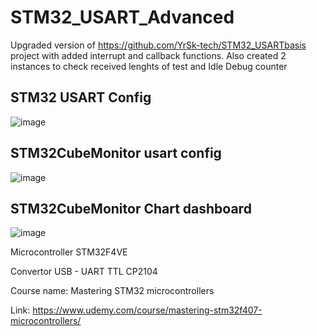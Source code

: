 # STM32_USART_Advanced
Upgraded version of https://github.com/YrSk-tech/STM32_USARTbasis project with added interrupt and callback functions. Also created 2 instances to check received lenghts of test and Idle Debug counter
## STM32 USART Config 
![image](https://github.com/user-attachments/assets/5e156ca8-9e17-4023-b7a0-9eb9831dfef5)

## STM32CubeMonitor usart config  
![image](https://github.com/user-attachments/assets/24e0cf24-6bb5-44f0-8279-7430cef39795)

## STM32CubeMonitor Chart dashboard
![image](https://github.com/user-attachments/assets/0a93c57a-1d4f-4d16-9d0a-119aa2df0afb)

Microcontroller STM32F4VE

Convertor USB - UART TTL CP2104

Course name: Mastering STM32 microcontrollers

Link: https://www.udemy.com/course/mastering-stm32f407-microcontrollers/
